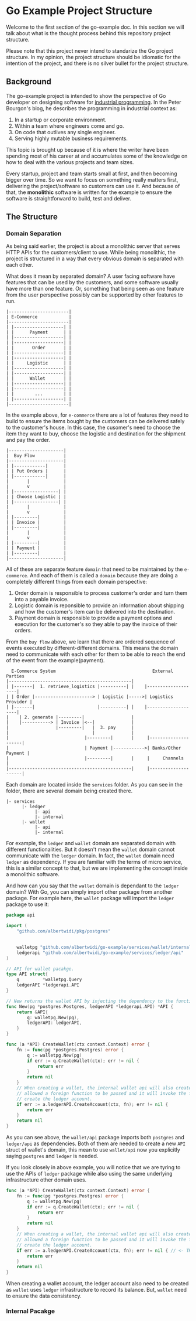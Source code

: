 # Go Example Project Structure

Welcome to the first section of the go-example doc. In this section we will talk about what is the thought process behind this repository project structure.

Please note that this project never intend to standarize the Go project structure. In my opinion, the project structure should be idiomatic for the intention of the project,
and there is no silver bullet for the project structure.

## Background

The go-example project is intended to show the perspective of Go developer on designing software for [industrial programming](https://peter.bourgon.org/go-for-industrial-programming/).
In the Peter Bourgon's blog, he describes the programming in industrial context as:

1. In a startup or corporate environment.
1. Within a team where engineers come and go.
1. On code that outlives any single engineer.
1. Serving highly mutable business requirements.

This topic is brought up because of it is where the writer have been spending most of his career at and accumulates some of the knowledge on how to deal with the various projects and team sizes.

Every startup, project and team starts small at first, and then becoming bigger over time. So we want to focus on something really matters first, delivering the project/software so customers can use it. And because of that, the **monolithic** software is written for the example to ensure the software is straightforward to build, test and deliver.

## The Structure

### Domain Separation

As being said earlier, the project is about a monolithic server that serves HTTP APIs for the customers/client to use. While being monolithic, the project is structured in a way that every obvious domain is separated with each other.

What does it mean by separated domain? A user facing software have features that can be used by the customers, and some software usually have more than one feature. Or, something that being seen as one feature from the user perspective possibly can be supported by other features to run.

```text
|-----------------------|
| E-Commerce            |
|-----------------------|
| |-------------------| |
| |      Payment      | |
| |-------------------| |
| |-------------------| |
| |       Order       | |
| |-------------------| |
| |-------------------| |
| |     Logistic      | |
| |-------------------| |
| |-------------------| |
| |      Wallet       | |
| |-------------------| |
| |-------------------| |
| |        ...        | |
| |-------------------| |
|-----------------------|
```

In the example above, for `e-commerce` there are a lot of features they need to build to ensure the items bought by the customers can be delivered safely to the customer's house. In this case, the cusomer's need to choose the item they want to buy, choose the logistic and destination for the shipment and pay the order.

```text
|---------------------|
|  Buy Flow           |
|---------------------|
| |------------|      |
| | Put Orders |      |
| |------------|      |
|       |             |
|       v             |
| |-----------------| |
| | Choose Logistic | |
| |-----------------| |
|       |             |
|       v             |
| |---------|         |
| | Invoice |         |
| |---------|         |
|       |             |
|       v             |
| |---------|         |
| | Payment |         |
| |---------|         |
|---------------------|
```

All of these are separate feature `domain` that need to be maintained by the `e-commerce`. And each of them is called a `domain` because they are doing a completely different things from each domain perspective:

1. Order domain is responsible to process customer's order and turn them into a payable invoice.
2. Logistic domain is reponsible to provide an information about shipping and how the customer's item can be delivered into the destination.
3. Payment domain is responsible to provide a payment options and execution for the customer's so they able to pay the invoice of their orders.

From the `buy flow` above, we learn that there are ordered sequence of events executed by different-different domains. This means the domain need to communicate with each other for them to be able to reach the end of the event from the example(payment).

```text
  E-Commerce System                                     External Parties
|-----------------------------------------------|
| |-------|  1. retrieve_logistics |----------| |    |--------------------|
| | Order |----------------------> | Logistic |----->| Logistics Provider |
| |-------|                        |----------| |    |--------------------|
|    | 2. generate |---------|                  |
|    |-----------> | Invoice |<--|              |
|                  |---------|   |  3. pay      |
|                                |              |
|                             |---------|       |     |---------------------|
|                             | Payment |------------>| Banks/Other Payment |
|                             |---------|       |     |     Channels        |
|-----------------------------------------------|     |---------------------|
```

Each domain are located inside the `services` folder. As you can see in the folder, there are several domain being created there.

```text
|- services
      |- ledger
           |- api
		   |- internal
	  |- wallet
	       |- api
		   |- internal
```

For example, the `ledger` and `wallet` domain are separated domain with different functionalities. But it doesn't mean the `wallet` domain cannot communicate with the `ledger` domain. In fact, the `wallet` domain need `ledger` as dependency. If you are familiar with the terms of micro service, this is a similar concept to that, but we are implementing the concept inside a monolithic software.

And how can you say that the `wallet` domain is dependant to the `ledger` domain? With Go, you can simply import other package from another package. For example here, the `wallet` package will import the `ledger` package to use it:

```go
package api

import (
	"github.com/albertwidi/pkg/postgres"

	
	walletpg "github.com/albertwidi/go-example/services/wallet/internal/postgres"
	ledgerapi "github.com/albertwidi/go-example/services/ledger/api"
)

// API for wallet pacakge.
type API struct{
	q         *walletpg.Query
	ledgerAPI *ledgerapi.API
}

// New returns the wallet API by injecting the dependency to the function.
func New(pg *postgres.Postgres, ledgerAPI *ledgerapi.API) *API {
	return &API{
		q: walletpg.New(pg),
		ledgerAPI: ledgerAPI,
	}
}

func (a *API) CreateWallet(ctx context.Context) error {
	fn := func(pg *postgres.Postgres) error {
		q := walletpg.New(pg)
		if err := q.CreateWallet(ctx); err != nil {
			return err
		}
		return nil
	}
	// When creating a wallet, the internal wallet api will also create an account for the ledger. The CreateAccount api
	// allowed a foreign function to be passed and it will invoke the function inside the same database transaction to
	// create the ledger account.
	if err := a.ledgerAPI.CreateAccount(ctx, fn); err != nil {
		return err
	}
	return nil
}
```

As you can see above, the `wallet/api` package imports both `postgres` and `ledger/api` as dependencies. Both of them are needed to create a new `API` struct of wallet's domain, this mean to use `wallet/api` now you explicitly saying `postgres` and `ledger` is needed.

If you look closely in above example, you will notice that we are tyring to use the APIs of `ledger` package while also using the same underlying infrastructure other domain uses.

```go
func (a *API) CreateWallet(ctx context.Context) error {
	fn := func(pg *postgres.Postgres) error {
		q := walletpg.New(pg)
		if err := q.CreateWallet(ctx); err != nil {
			return err
		}
		return nil
	}
	// When creating a wallet, the internal wallet api will also create an account for the ledger. The CreateAccount api
	// allowed a foreign function to be passed and it will invoke the function inside the same database transaction to
	// create the ledger account.
	if err := a.ledgerAPI.CreateAccount(ctx, fn); err != nil { // <- THIS ONE.
		return err
	}
	return nil
}
```

When creating a wallet account, the ledger account also need to be created as `wallet` uses `ledger` infrastructure to record its balance. But, `wallet` need to ensure the data consistency.

### Internal Pacakge